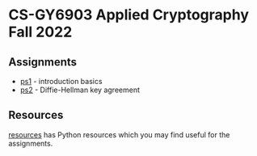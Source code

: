 # CS-GY6903 Applied Cryptography Fall 2022

## Assignments

- [ps1](./ps1/) - introduction basics
- [ps2](./ps2/) - Diffie-Hellman key agreement

## Resources

[resources](https://github.com/cs-gy6903/resources) has Python resources which
you may find useful for the assignments.
